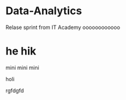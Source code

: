 # Data-Analytics
Relase sprint from IT Academy
oooooooooooo



# he hik
 mini mini mini

holi 

rgfdgfd
